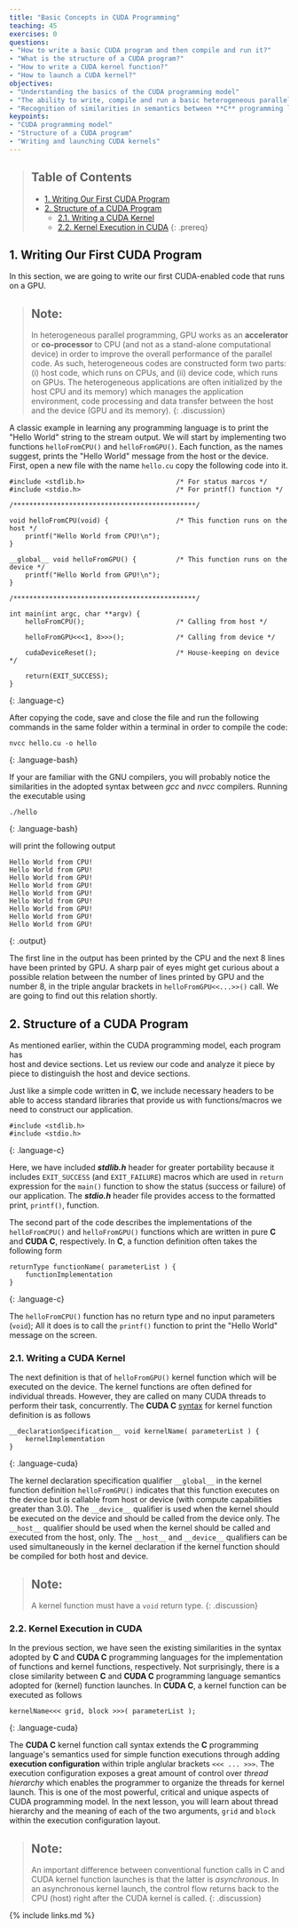 ```yaml
---
title: "Basic Concepts in CUDA Programming"
teaching: 45
exercises: 0
questions:
- "How to write a basic CUDA program and then compile and run it?"
- "What is the structure of a CUDA program?"
- "How to write a CUDA kernel function?"
- "How to launch a CUDA kernel?"
objectives:
- "Understanding the basics of the CUDA programming model"
- "The ability to write, compile and run a basic heterogeneous parallel program within the CUDA platform"
- "Recognition of similarities in semantics between **C** programming language syntax and that of **CUDA C** extension"
keypoints:
- "CUDA programming model"
- "Structure of a CUDA program"
- "Writing and launching CUDA kernels"
---
```


> ## Table of Contents
> - [1. Writing Our First CUDA Program](#1-writing-our-first-cuda-program)
> - [2. Structure of a CUDA Program](#2-structure-of-a-cuda-program)
>   - [2.1. Writing a CUDA Kernel](#21-writing-a-cuda-kernel)
>   - [2.2. Kernel Execution in CUDA](#22-kernel-execution-in-cuda)
{: .prereq}

## 1. Writing Our First CUDA Program

In this section, we are going to write our first CUDA-enabled code that runs
on a GPU. 

> ## Note:
> In heterogeneous parallel programming, GPU works as an **accelerator** or **co-processor**
> to CPU (and not as a stand-alone computational device) in order to improve the 
> overall performance of the parallel code. As such, heterogeneous codes are constructed
> form two parts: (i) host code, which runs on CPUs, and (ii) device code, which runs on
> GPUs. The heterogeneous applications are often initialized by the host CPU and its memory)
> which manages the application environment, code processing and data transfer between the host
> and the device (GPU and its memory).
{: .discussion}

A classic example in learning any programming language is to print the "Hello World" string
to the stream output. We will start by implementing two functions `helloFromCPU()` 
and `helloFromGPU()`. Each function, as the names suggest, prints the "Hello World" message 
from the host or the device. First, open a new file with the name `hello.cu`
copy the following code into it.

~~~
#include <stdlib.h>                       /* For status marcos */
#include <stdio.h>                        /* For printf() function */

/**********************************************/

void helloFromCPU(void) {                 /* This function runs on the host */
    printf("Hello World from CPU!\n");  
}

__global__ void helloFromGPU() {          /* This function runs on the device */
    printf("Hello World from GPU!\n");
}

/**********************************************/

int main(int argc, char **argv) {
    helloFromCPU();                       /* Calling from host */

    helloFromGPU<<<1, 8>>>();             /* Calling from device */

    cudaDeviceReset();                    /* House-keeping on device */

    return(EXIT_SUCCESS);
}
~~~
{: .language-c}

After copying the code, save and close the file and run the following commands in the same folder within a terminal in order to compile the code:

~~~
nvcc hello.cu -o hello
~~~
{: .language-bash}

If your are familiar with the GNU compilers, you will probably notice
the similarities in the adopted syntax between *gcc* and
 *nvcc* compilers. Running the executable using

~~~
./hello
~~~
{: .language-bash}

will print the following output

~~~
Hello World from CPU!
Hello World from GPU!
Hello World from GPU!
Hello World from GPU!
Hello World from GPU!
Hello World from GPU!
Hello World from GPU!
Hello World from GPU!
Hello World from GPU!
~~~
{: .output}

The first line in the output has been printed by the CPU and the next 8 lines 
have been printed by GPU. A sharp pair of eyes might get curious about a possible
relation between the number of lines printed by GPU and the number 8, in the 
triple angular brackets in `helloFromGPU<<...>>()` call. We are going to find out this relation shortly.

## 2. Structure of a CUDA Program

As mentioned earlier, within the CUDA programming model, each program has  
host and device sections. Let us review our code and analyze it piece by piece
to distinguish the host and device sections.

Just like a simple code written in **C**, we include necessary headers to be able 
to access standard libraries that provide us with functions/macros we need to 
construct our application.

~~~
#include <stdlib.h>
#include <stdio.h>
~~~
{: .language-c}

Here, we have included ***stdlib.h*** header for greater portability because
it includes `EXIT_SUCCESS` (and `EXIT_FAILURE`) macros which are used in 
`return` expression for the `main()` function to show the status 
(success or failure) of our application. The ***stdio.h*** header file provides
access to the formatted print, `printf()`, function.

The second part of the code describes the implementations of 
the `helloFromCPU()` and `helloFromGPU()` functions which are written in pure 
**C** and **CUDA C**, respectively. In **C**, a function definition often takes
the following form

~~~
returnType functionName( parameterList ) {
    functionImplementation
}
~~~
{: .language-c}

The `helloFromCPU()` function has no return type and no input parameters (`void`);
All it does is to call the `printf()` function to print the "Hello World" message on the screen.

### 2.1. Writing a CUDA Kernel

The next definition is that of `helloFromGPU()` kernel function which will
be executed on the device. The kernel functions are often defined for individual
threads. However, they are called on many CUDA threads to perform their task,
concurrently. The **CUDA C** [syntax](https://docs.nvidia.com/cuda/cuda-c-programming-guide/index.html#programming-model) for kernel function definition is as follows

~~~
__declarationSpecification__ void kernelName( parameterList ) {
    kernelImplementation
}
~~~
{: .language-cuda}
 
The kernel declaration specification qualifier `__global__` in the kernel 
function definition `helloFromGPU()` indicates that this function executes on
the device but is callable from host or device (with compute capabilities greater than 3.0). The `__device__` qualifier is used when the kernel should be executed
on the device and should be called from the device only. The `__host__` qualifier
should be used when the kernel should be called and executed from the host, only.
The `__host__` and `__device__` qualifiers can be used simultaneously in the kernel declaration if the kernel function should be compiled for both host and
device.

> ## Note:
> A kernel function must have a `void` return type.
{: .discussion}

### 2.2. Kernel Execution in CUDA

In the previous section, we have seen the existing similarities
in the syntax adopted by **C** and **CUDA C** programming languages for 
the implementation of functions and kernel functions, respectively.
Not surprisingly, there is a close similarity between **C** and **CUDA C** 
programming language semantics adopted for (kernel) function launches.
In **CUDA C**, a kernel function can be executed as follows

~~~
kernelName<<< grid, block >>>( parameterList );
~~~
{: .language-cuda}

The **CUDA C** kernel function call syntax extends the **C** programming
language's semantics used for simple function executions through adding
**execution configuration** within triple anglular brackets `<<< ... >>>`.
The execution configuration exposes a great amount of control over *thread 
hierarchy* which enables the programmer to organize the threads for 
kernel launch. This is one of the most powerful, critical and unique 
aspects of CUDA programming model. In the next lesson, you will learn about
thread hierarchy and the meaning of each of the two arguments, `grid` and `block` within the execution configuration layout.

> ## Note:
> An important difference between conventional function calls in C 
> and CUDA kernel function launches is that the latter is *asynchronous*.
> In an asynchronous kernel launch, the control flow returns back to the CPU
> (host) right after the CUDA kernel is called.
{: .discussion}

{% include links.md %}


